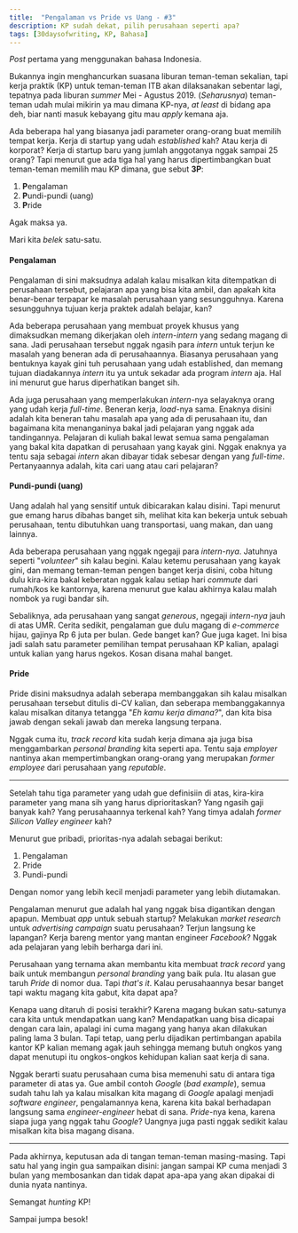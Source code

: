 ```yaml
---
title:  "Pengalaman vs Pride vs Uang - #3"
description: KP sudah dekat, pilih perusahaan seperti apa?
tags: [30daysofwriting, KP, Bahasa]
---
```


*Post* pertama yang menggunakan bahasa Indonesia.

Bukannya ingin menghancurkan suasana liburan teman-teman sekalian, tapi kerja praktik (KP) untuk teman-teman ITB akan dilaksanakan sebentar lagi, tepatnya pada liburan *summer* Mei - Agustus 2019. (*Seharusnya*) teman-teman udah mulai mikirin ya mau dimana KP-nya, *at least* di bidang apa deh, biar nanti masuk kebayang gitu mau *apply* kemana aja. 

Ada beberapa hal yang biasanya jadi parameter orang-orang buat memilih tempat kerja. Kerja di startup yang udah *established* kah? Atau kerja di korporat? Kerja di startup baru yang jumlah anggotanya nggak sampai 25 orang? Tapi menurut gue ada tiga hal yang harus dipertimbangkan buat teman-teman memilih mau KP dimana, gue sebut **3P**: 

1. **P**engalaman
2.  **P**undi-pundi (uang)
3. **P**ride

Agak maksa ya. 

Mari kita *belek* satu-satu. 

#### Pengalaman

Pengalaman di sini maksudnya adalah kalau misalkan kita ditempatkan di perusahaan tersebut, pelajaran apa yang bisa kita ambil, dan apakah kita benar-benar terpapar ke masalah perusahaan yang sesungguhnya. Karena sesungguhnya tujuan kerja praktek adalah belajar, kan?

Ada beberapa perusahaan yang membuat proyek khusus yang dimaksudkan memang dikerjakan oleh *intern-intern* yang sedang magang di sana. Jadi perusahaan tersebut nggak ngasih para *intern* untuk terjun ke masalah yang beneran ada di perusahaannya. Biasanya perusahaan yang bentuknya kayak gini tuh perusahaan yang udah established, dan memang tujuan diadakannya *intern* itu ya untuk sekadar ada program *intern* aja. Hal ini menurut gue harus diperhatikan banget sih. 

Ada juga perusahaan yang memperlakukan *intern*-nya selayaknya orang yang udah kerja *full-time*. Beneran kerja, *load*-nya sama. Enaknya disini adalah kita beneran tahu masalah apa yang ada di perusahaan itu, dan bagaimana kita menanganinya bakal jadi pelajaran yang nggak ada tandingannya. Pelajaran di kuliah bakal lewat semua sama pengalaman yang bakal kita dapatkan di perusahaan yang kayak gini. Nggak enaknya ya tentu saja sebagai *intern* akan dibayar tidak sebesar dengan yang *full-time*. Pertanyaannya adalah, kita cari uang atau cari pelajaran?

#### Pundi-pundi (uang)

Uang adalah hal yang sensitif untuk dibicarakan kalau disini. Tapi menurut gue emang harus dibahas banget sih, melihat kita kan bekerja untuk sebuah perusahaan, tentu dibutuhkan uang transportasi, uang makan, dan uang lainnya. 

Ada beberapa perusahaan yang nggak ngegaji para *intern-nya*. Jatuhnya seperti "*volunteer*" sih kalau begini. Kalau ketemu perusahaan yang kayak gini, dan memang teman-teman pengen banget kerja disini, coba hitung dulu kira-kira bakal keberatan nggak kalau setiap hari *commute* dari rumah/kos ke kantornya, karena menurut gue kalau akhirnya kalau malah nombok ya rugi bandar sih.

Sebaliknya, ada perusahaan yang sangat *generous*, ngegaji *intern-nya* jauh di atas UMR. Cerita sedikit, pengalaman gue dulu magang di *e-commerce* hijau, gajinya Rp 6 juta per bulan. Gede banget kan? Gue juga kaget. Ini bisa jadi salah satu parameter pemilihan tempat perusahaan KP kalian, apalagi untuk kalian yang harus ngekos. Kosan disana mahal banget. 

#### Pride

Pride disini maksudnya adalah seberapa membanggakan sih kalau misalkan perusahaan tersebut ditulis di-CV kalian, dan seberapa membanggakannya kalau misalkan ditanya tetangga "*Eh kamu kerja dimana?*", dan kita bisa jawab dengan sekali jawab dan mereka langsung terpana. 

Nggak cuma itu, *track record* kita sudah kerja dimana aja juga bisa menggambarkan *personal branding* kita seperti apa. Tentu saja *employer* nantinya akan mempertimbangkan orang-orang yang merupakan *former employee* dari perusahaan yang *reputable*. 

<hr>

Setelah tahu tiga parameter yang udah gue definisiin di atas, kira-kira parameter yang mana sih yang harus diprioritaskan? Yang ngasih gaji banyak kah? Yang perusahaannya terkenal kah? Yang timya adalah *former Silicon Valley engineer* kah? 

Menurut gue pribadi, prioritas-nya adalah sebagai berikut: 

1. Pengalaman
2. Pride
3. Pundi-pundi

Dengan nomor yang lebih kecil menjadi parameter yang lebih diutamakan. 

Pengalaman menurut gue adalah hal yang nggak bisa digantikan dengan apapun. Membuat *app* untuk sebuah startup? Melakukan *market research* untuk *advertising campaign* suatu perusahaan? Terjun langsung ke lapangan? Kerja bareng mentor yang mantan engineer *Facebook*? Nggak ada pelajaran yang lebih berharga dari ini. 

Perusahaan yang ternama akan membantu kita membuat *track record* yang baik untuk membangun *personal branding* yang baik pula. Itu alasan gue taruh *Pride* di nomor dua. Tapi *that's it*. Kalau perusahaannya besar banget tapi waktu magang kita gabut, kita dapat apa? 

Kenapa uang ditaruh di posisi terakhir? Karena magang bukan satu-satunya cara kita untuk mendapatkan uang kan? Mendapatkan uang bisa dicapai dengan cara lain, apalagi ini cuma magang yang hanya akan dilakukan paling lama 3 bulan. Tapi tetap, uang perlu dijadikan pertimbangan apabila kantor KP kalian memang agak jauh sehingga memang butuh ongkos yang dapat menutupi itu ongkos-ongkos kehidupan kalian saat kerja di sana. 


Nggak berarti suatu perusahaan cuma bisa memenuhi satu di antara tiga parameter di atas ya. Gue ambil contoh *Google* (*bad example*), semua sudah tahu lah ya kalau misalkan kita magang di *Google* apalagi menjadi *software engineer*, pengalamannya kena, karena kita bakal berhadapan langsung sama *engineer-engineer* hebat di sana. *Pride*-nya kena, karena siapa juga yang nggak tahu *Google*? Uangnya juga pasti nggak sedikit kalau misalkan kita bisa magang disana. 

<hr>

Pada akhirnya, keputusan ada di tangan teman-teman masing-masing. Tapi satu hal yang ingin gua sampaikan disini: jangan sampai KP cuma menjadi 3 bulan yang membosankan dan 
tidak dapat apa-apa yang akan dipakai di dunia nyata nantinya. 

Semangat *hunting* KP!

Sampai jumpa besok!